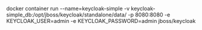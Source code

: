 



docker container run --name=keycloak-simple -v keycloak-simple_db:/opt/jboss/keycloak/standalone/data/ -p 8080:8080 -e KEYCLOAK_USER=admin -e KEYCLOAK_PASSWORD=admin jboss/keycloak
